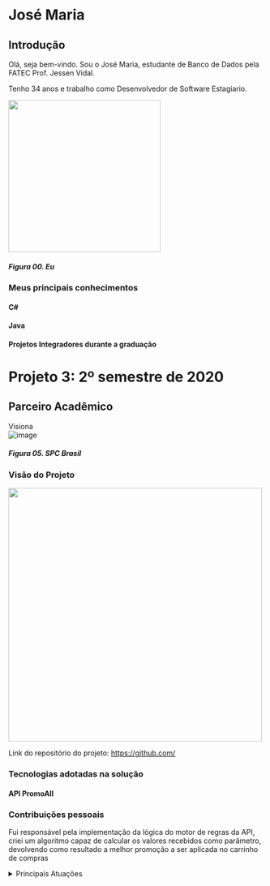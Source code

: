 # José Maria

## Introdução

Olá, seja bem-vindo. Sou o José Maria, estudante de Banco de Dados pela FATEC Prof. Jessen Vidal. 

Tenho 34 anos e trabalho como Desenvolvedor de Software Estagiario. <br/>

<img src="" width="300"/>

##### *Figura 00. Eu*

### Meus principais conhecimentos

#### C#



#### Java

 

#### Projetos Integradores durante a graduação 



# Projeto 3: 2º semestre de 2020


## Parceiro Acadêmico
Visiona <br/>
![image](https://user-images.)
##### *Figura 05. SPC Brasil*


### Visão do Projeto



<img src="https://github.com/Doc-Docker/APIMidAll/blob/main/Images/logo2promoall.png" width="500"/>



Link do repositório do projeto: https://github.com/

### Tecnologias adotadas na solução

#### API PromoAll



### Contribuições pessoais
Fui responsável pela implementação da lógica do motor de regras da API,
criei um algoritmo capaz de calcular os valores recebidos como parâmetro, 
devolvendo como resultado a melhor promoção a ser aplicada
no carrinho de compras

 <details>
  <summary>Principais Atuações</summary>
  
  ### Lideranças
   1. Criação de algoritmos de cálculo para retorno dos valores das promoções.
     
   ```js
   
   public ResponseEntity<?> retornaProdutoPromocao(@RequestBody Integer id, Integer quantidade, Integer total,
			  Integer categoria) {

		       List<ProductPromotion> promotios = productPromotionRepository.findAll();
		       List<ProductPromotion> productPromotion = new ArrayList<ProductPromotion>();

		       Product product = productService.findById(id);
		       productPromotion.addAll(product.getProductPromotions());
		       int n = productPromotion.size();
         
         ...
         
         return new ResponseEntity<>(desconto, HttpStatus.OK);     
   ```
     
      
<details open></summary>Open by default</summary>

 Mais detalhes do Código  [GitHub]( https://www.github.com/Jose-dos-Santos/APIMidAll/blob/main/backend-midall/src/main/java/com/backend/backend/service/ProductPromotionService.java)

</details>
   

### Aprendizados Efetivos 



- 

- 



## Contatos:

- [LinkedIn;](https://)
- [GitHub.](https://) 



